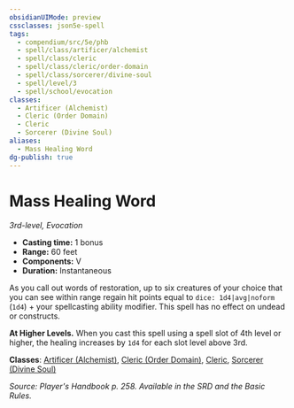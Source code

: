 ```yaml
---
obsidianUIMode: preview
cssclasses: json5e-spell
tags:
  - compendium/src/5e/phb
  - spell/class/artificer/alchemist
  - spell/class/cleric
  - spell/class/cleric/order-domain
  - spell/class/sorcerer/divine-soul
  - spell/level/3
  - spell/school/evocation
classes:
  - Artificer (Alchemist)
  - Cleric (Order Domain)
  - Cleric
  - Sorcerer (Divine Soul)
aliases:
  - Mass Healing Word
dg-publish: true
---
```

# Mass Healing Word
*3rd-level, Evocation*  

- **Casting time:** 1 bonus
- **Range:** 60 feet
- **Components:** V
- **Duration:** Instantaneous

As you call out words of restoration, up to six creatures of your choice that you can see within range regain hit points equal to `dice: 1d4|avg|noform` (`1d4`) + your spellcasting ability modifier. This spell has no effect on undead or constructs.

**At Higher Levels.** When you cast this spell using a spell slot of 4th level or higher, the healing increases by `1d4` for each slot level above 3rd.

**Classes**: [Artificer (Alchemist)](/Admin/CLI/classes/artificer-alchemist-tce.md), [Cleric (Order Domain)](/Admin/CLI/classes/cleric-order-domain-tce.md), [Cleric](/Admin/CLI/classes/cleric.md), [Sorcerer (Divine Soul)](/Admin/CLI/classes/sorcerer-divine-soul-xge.md)

*Source: Player's Handbook p. 258. Available in the SRD and the Basic Rules.*